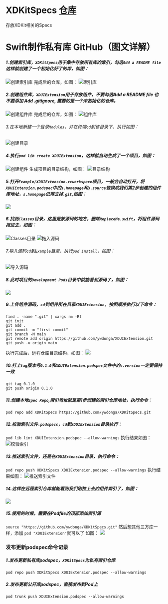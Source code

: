 # XDKitSpecs [仓库](https://github.com/ywdonga/XDKitSpecs.git)
存放XDKit相关的Specs

# Swift制作私有库 GitHub（图文详解）

##### 1.创建索引库，`XDKitSpecs`用于集中存放所有库的索引，勾选`Add a README file`这样就创建了一个初始化好了的库，如图：
![创建索引库](https://raw.githubusercontent.com/ywdonga/oss/main/202206151553262.png)
完成后的仓库，如图：
![索引库](https://raw.githubusercontent.com/ywdonga/oss/main/202206151557475.png)

##### 2.创建组件库，`XDUIExtension`用于存放组件，不要勾选Add a README file 也不要添加 Add .gitignore, 需要的是一个未初始化的仓库。
![创建组件库](https://raw.githubusercontent.com/ywdonga/oss/main/202206151548869.png)
完成后的仓库，如图：
![组件库](https://raw.githubusercontent.com/ywdonga/oss/main/202206151559165.png)
###### 3.在本地新建一个目录`Modules`，并在终端`cd`到该目录下，执行如图：
![创建目录](https://raw.githubusercontent.com/ywdonga/oss/main/202206151603854.png)
##### 4.执行`pod lib create XDUIExtension`，这样就自动生成了一个项目，如图：
![创建组件](https://raw.githubusercontent.com/ywdonga/oss/main/202206151605659.png)
生成项目的目录结构，如图：
![目录结构](https://raw.githubusercontent.com/ywdonga/oss/main/202206151608472.png)

##### 5.打开`Example/XDUIExtension.xcworkspace`项目，一般会自动打开，将`XDUIExtension.podspec`中的`s.homepage`和`s.source`替换成我们第2步创建的组件库地址，`s.homepage`记得去掉`.git`,如图：
![](https://raw.githubusercontent.com/ywdonga/oss/main/202206151609450.png)
##### 6.找到`Classes`目录，这里是放源码的地方，删除`ReplaceMe.swift`，将组件源码拖进去，如图：
![Classes目录](https://raw.githubusercontent.com/ywdonga/oss/main/202206151617432.png)
![拖入源码](https://raw.githubusercontent.com/ywdonga/oss/main/202206151621500.png)
###### 7.导入源码`cd`到`Example`目录，执行`pod install`，如图：
![导入源码](https://raw.githubusercontent.com/ywdonga/oss/main/202206151622098.png)
##### 8.此时项目的`Development Pods`目录中就能看到源码了，如图：
![](https://raw.githubusercontent.com/ywdonga/oss/main/202206151625394.png)
##### 9.上传组件源码，`cd`到组件所在目录`XDUIExtension`，按照顺序执行以下命令：
```
find . -name ".git" | xargs rm -Rf
git init
git add .
git commit -m "first commit"
git branch -M main
git remote add origin https://github.com/ywdonga/XDUIExtension.git
git push -u origin main
```
执行完成后，远程仓库目录结构，如图：
![](https://raw.githubusercontent.com/ywdonga/oss/main/202206151632353.png)
##### 10.打上`tag`版本号`0.1.0`和`XDUIExtension.podspec`文件中的`s.version`一定要保持一致
```
git tag 0.1.0
git push origin 0.1.0
```
##### 11.创建本地`Spec Repo`,索引地址就是第1步创建的索引仓库地址，执行命令：
`pod repo add XDKitSpecs https://github.com/ywdonga/XDKitSpecs.git`
##### 12.校验索引文件`.podspecs`，`cd`到`XDUIExtension`目录执行：
`pod lib lint XDUIExtension.podspec --allow-warnings`
执行结果如图：
![校验索引](https://raw.githubusercontent.com/ywdonga/oss/main/202206151640873.png)
##### 13.推送索引文件，还是在`XDUIExtension`目录，执行命令：
`pod repo push XDKitSpecs XDUIExtension.podspec --allow-warnings`
执行结果如图：
![推送索引文件](https://raw.githubusercontent.com/ywdonga/oss/main/202206151642472.png)
##### 14.这样在远程索引仓库就能看到我们刚推上去的组件索引了，如图：
![](https://raw.githubusercontent.com/ywdonga/oss/main/202206151650247.png)
##### 15.使用的时候，需要在Podfile的顶部添加索引源
`source "https://github.com/ywdonga/XDKitSpecs.git"`
然后想其他三方库一样，添加 `pod "XDUIExtension"`就可以了
如图：
![](https://raw.githubusercontent.com/ywdonga/oss/main/202206151650876.png)

### 发布更新podspec命令记录
##### 1.发布更新私有库podspec，`XDKitSpecs`为私有索引仓库
`pod repo push XDKitSpecs XDUIExtension.podspec --allow-warnings`
##### 2.发布更新公开库podspec，直接发布到Pod上
`pod trunk push XDUIExtension.podspec --allow-warnings`
